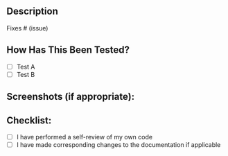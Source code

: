 ## Description

<!--- Describe your changes in detail -->
<!--- Why is this change required? What problem does it solve? -->
<!--- If it fixes an open issue, please link to the issue here. -->

Fixes # (issue)

## How Has This Been Tested?

<!-- Please describe the tests that you ran to verify your changes. Provide instructions so we can reproduce. Please also list any relevant details for your test configuration -->

- [ ] Test A
- [ ] Test B

## Screenshots (if appropriate):

## Checklist:

- [ ] I have performed a self-review of my own code
- [ ] I have made corresponding changes to the documentation if applicable
